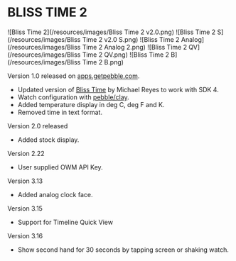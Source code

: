 # BLISS TIME 2

![Bliss Time 2](/resources/images/Bliss Time 2 v2.0.png) ![Bliss Time 2 S](/resources/images/Bliss Time 2 v2.0 S.png) ![Bliss Time 2 Analog](/resources/images/Bliss Time 2 Analog 2.png) ![Bliss Time 2 QV](/resources/images/Bliss Time 2 QV.png) ![Bliss Time 2 B](/resources/images/Bliss Time 2 B.png)

Version 1.0 released on [apps.getpebble.com](https://apps.getpebble.com/applications/57e354773095e3ed49000004).

* Updated version of [Bliss Time](https://github.com/michaelbreyes/BlissTime) by Michael Reyes to work with SDK 4.
* Watch configuration with [pebble/clay](https://github.com/pebble/clay).
* Added temperature display in deg C, deg F and K.
* Removed time in text format.

Version 2.0 released

* Added stock display.

Version 2.22

* User supplied OWM API Key.

Version 3.13

* Added analog clock face.

Version 3.15

* Support for Timeline Quick View

Version 3.16

* Show second hand for 30 seconds by tapping screen or shaking watch.

